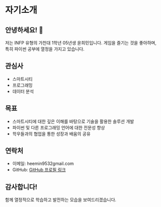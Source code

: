 # 자기소개

## 안녕하세요! 👋

저는 INFP 유형의 가천대 1학년 05년생 윤희민입니다. 게임을 즐기는 것을 좋아하며, 특히 파이썬 공부에 열정을 가지고 있습니다.

## 관심사

- 스마트시티
- 프로그래밍
- 데이터 분석

## 목표

- 스마트시티에 대한 깊은 이해를 바탕으로 기술을 활용한 솔루션 개발
- 파이썬 및 다른 프로그래밍 언어에 대한 전문성 향상
- 학우들과의 협업을 통한 성장과 배움의 공유

## 연락처

- 이메일: heemin9532gmail.com
- GitHub: [GitHub 프로필 링크](https://github.com/yourusername)

## 감사합니다!

함께 열정적으로 학습하고 발전하는 모습을 보여드리겠습니다.
```
